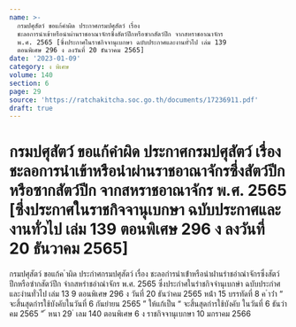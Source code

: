 ```yaml
---
name: >-
  กรมปศุสัตว์ ขอแก้คำผิด ประกาศกรมปศุสัตว์ เรื่อง
  ชะลอการนำเข้าหรือนำผ่านราชอาณาจักรซึ่งสัตว์ปีกหรือซากสัตว์ปีก จากสหราชอาณาจักร
  พ.ศ. 2565 [ซึ่งประกาศในราชกิจจานุเบกษา ฉบับประกาศและงานทั่วไป เล่ม 139
  ตอนพิเศษ 296 ง ลงวันที่ 20 ธันวาคม 2565]
date: '2023-01-09'
category: ง พิเศษ
volume: 140
section: 6
page: 29
source: 'https://ratchakitcha.soc.go.th/documents/17236911.pdf'
draft: true
---
```


# กรมปศุสัตว์ ขอแก้คำผิด ประกาศกรมปศุสัตว์ เรื่อง ชะลอการนำเข้าหรือนำผ่านราชอาณาจักรซึ่งสัตว์ปีกหรือซากสัตว์ปีก จากสหราชอาณาจักร พ.ศ. 2565 [ซึ่งประกาศในราชกิจจานุเบกษา ฉบับประกาศและงานทั่วไป เล่ม 139 ตอนพิเศษ 296 ง ลงวันที่ 20 ธันวาคม 2565]

กรมปศุสัตว์ ขอแก้ค ําผิด ประกําศกรมปศุสัตว์ เรื่อง ชะลอกํารนําเข้ําหรือนําผ่ํานรําชอําณําจักรซึ่งสัตว์ปีกหรือซํากสัตว์ปีก จํากสหรําชอําณําจักร พ.ศ. 2565 ซึ่งประกําศในรําชกิจจํานุเบกษํา ฉบับประกําศและงํานทั่วไป เล่ม 13 9 ตอนพิเศษ 296 ง วันที่ 20 ธันวําคม 2565 หน้ํา 15 บรรทัดที่ 8 ค ําว่ํา “ จะสิ้นสุดกํารใช้บังคับในวันที่ 6 กันยํายน 2565 ” ให้แก้เป็น “ จะสิ้นสุดกํารใช้บังคับ ในวันที่ 6 ธันวําคม 2565 ” ้ หนา 29 ่ เลม 140 ตอนพิเศษ 6 ง ราชกิจจานุเบกษา 10 มกราคม 2566
